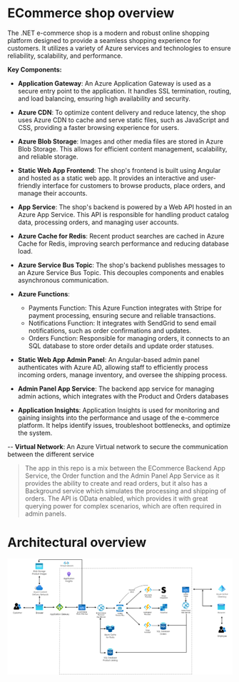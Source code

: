 # ECommerce shop overview

The .NET e-commerce shop is a modern and robust online shopping platform designed to provide a seamless shopping experience for customers. It utilizes a variety of Azure services and technologies to ensure reliability, scalability, and performance.

**Key Components:**

- **Application Gateway**: An Azure Application Gateway is used as a secure entry point to the application. It handles SSL termination, routing, and load balancing, ensuring high availability and security.

- **Azure CDN**: To optimize content delivery and reduce latency, the shop uses Azure CDN to cache and serve static files, such as JavaScript and CSS, providing a faster browsing experience for users.

- **Azure Blob Storage**: Images and other media files are stored in Azure Blob Storage. This allows for efficient content management, scalability, and reliable storage.

- **Static Web App Frontend**: The shop's frontend is built using Angular and hosted as a static web app. It provides an interactive and user-friendly interface for customers to browse products, place orders, and manage their accounts.

- **App Service**: The shop's backend is powered by a Web API hosted in an Azure App Service. This API is responsible for handling product catalog data, processing orders, and managing user accounts.

- **Azure Cache for Redis**: Recent product searches are cached in Azure Cache for Redis, improving search performance and reducing database load.

- **Azure Service Bus Topic**: The shop's backend publishes messages to an Azure Service Bus Topic. This decouples components and enables asynchronous communication.

- **Azure Functions**:

    - Payments Function: This Azure Function integrates with Stripe for payment processing, ensuring secure and reliable transactions.
    - Notifications Function: It integrates with SendGrid to send email notifications, such as order confirmations and updates.
    - Orders Function: Responsible for managing orders, it connects to an SQL database to store order details and update order statuses.

- **Static Web App Admin Panel**: An Angular-based admin panel authenticates with Azure AD, allowing staff to efficiently process incoming orders, manage inventory, and oversee the shipping process.

- **Admin Panel App Service**: The backend app service for managing admin actions, which integrates with the Product and Orders databases

- **Application Insights**: Application Insights is used for monitoring and gaining insights into the performance and usage of the e-commerce platform. It helps identify issues, troubleshoot bottlenecks, and optimize the system.

-- **Virtual Network**: An Azure Virtual network to secure the communication between the different service


> The app in this repo is a mix between the ECommerce Backend App Service, the Order function and the Admin Panel App Service as it provides the ability to create and read orders, but it also has a Background service which simulates the processing and shipping of orders. The API is OData enabled, which provides it with great querying power for complex scenarios, which are often required in admin panels. 

# Architectural overview
![Image 1](images/architecture.png)
